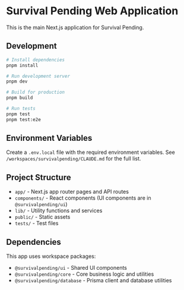 # Survival Pending Web Application

This is the main Next.js application for Survival Pending.

## Development

```bash
# Install dependencies
pnpm install

# Run development server
pnpm dev

# Build for production
pnpm build

# Run tests
pnpm test
pnpm test:e2e
```

## Environment Variables

Create a `.env.local` file with the required environment variables. See `/workspaces/survivalpending/CLAUDE.md` for the full list.

## Project Structure

- `app/` - Next.js app router pages and API routes
- `components/` - React components (UI components are in `@survivalpending/ui`)
- `lib/` - Utility functions and services
- `public/` - Static assets
- `tests/` - Test files

## Dependencies

This app uses workspace packages:
- `@survivalpending/ui` - Shared UI components
- `@survivalpending/core` - Core business logic and utilities
- `@survivalpending/database` - Prisma client and database utilities
